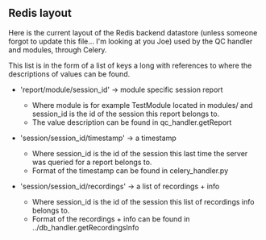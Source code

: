 ## Redis layout

Here is the current layout of the Redis backend datastore (unless someone forgot to update this file... I'm looking at you Joe) used by the QC handler and modules, through Celery.

This list is in the form of a list of keys a long with references to where the descriptions of values can be found.

* 'report/module/session_id' -> module specific session report
  * Where module is for example TestModule located in modules/ and
    session_id is the id of the session this report belongs to.
  * The value description can be found in qc_handler.getReport

* 'session/session_id/timestamp' -> a timestamp
  * Where session_id is the id of the session this last time the server was queried for a report belongs to.
  * Format of the timestamp can be found in celery_handler.py

* 'session/session_id/recordings' -> a list of recordings + info
  * Where session_id is the id of the session this list of recordings info belongs to.
  * Format of the recordings + info can be found in ../db_handler.getRecordingsInfo

  